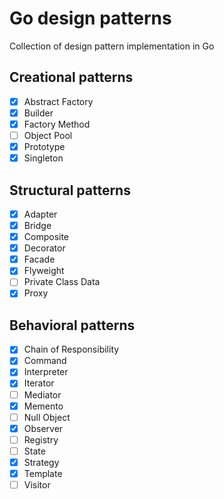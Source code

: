 # Go design patterns
Collection of design pattern implementation in Go

## Creational patterns
- [x] Abstract Factory 
- [x] Builder
- [x] Factory Method
- [ ] Object Pool
- [x] Prototype
- [x] Singleton

## Structural patterns
- [x] Adapter
- [x] Bridge
- [x] Composite
- [x] Decorator
- [x] Facade
- [x] Flyweight
- [ ] Private Class Data
- [x] Proxy

## Behavioral patterns
- [x] Chain of Responsibility
- [x] Command
- [x] Interpreter
- [x] Iterator
- [ ] Mediator
- [x] Memento
- [ ] Null Object
- [x] Observer
- [ ] Registry
- [ ] State
- [x] Strategy
- [x] Template
- [ ] Visitor
